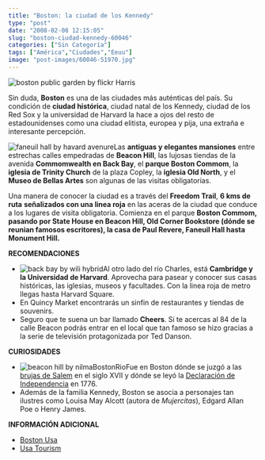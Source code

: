 ```yaml
---
title: "Boston: la ciudad de los Kennedy"
type: "post"
date: "2008-02-08 12:15:05"
slug: "boston-ciudad-kennedy-60046"
categories: ["Sin Categoría"]
tags: ["América","Ciudades","Eeuu"]
image: "post-images/60046-51970.jpg"
---
```


![boston public garden by flickr Harris](post-images/60046-51970.jpg "boston public garden by flickr Harris")

Sin duda, **Boston** es una de las ciudades más auténticas del país. Su condición de **ciudad histórica**, ciudad natal de los Kennedy, ciudad de los Red Sox y la universidad de Harvard la hace a ojos del resto de estadounidenses como una ciudad elitista, europea y pija, una extraña e interesante percepción.

![faneuil hall by havard avenure](post-images/60046-51972.jpg "faneuil hall by havard avenure")Las **antiguas y elegantes mansiones** entre estrechas calles empedradas de **Beacon Hill**, las lujosas tiendas de la avenida **Commomwealth en Back Bay**, el **parque Boston Commom**, la **iglesia de Trinity Church** de la plaza Copley, la **iglesia Old North**, y el **Museo de Bellas Artes** son algunas de las visitas obligatorias.

Una manera de conocer la ciudad es a través del **Freedom Trail**, **6 kms de ruta** **señalizados con una linea roja** en las aceras de la ciudad que conduce a los lugares de visita obligatoria. Comienza en el parque **Boston Commom, pasando por State House en Beacon Hill, Old Corner Bookstore (dónde se reunian famosos escritores), la casa de Paul Revere, Faneuil Hall hasta Monument Hill.**

**RECOMENDACIONES**

- ![back bay by wili hybrid](post-images/60046-51968.jpg "back bay by wili hybrid")Al otro lado del río Charles, está **Cambridge y la Universidad de Harvard**. Aprovecha para pasear y conocer sus casas históricas, las iglesias, museos y facultades. Con la linea roja de metro llegas hasta Harvard Square.
- En Quincy Market encontrarás un sinfin de restaurantes y tiendas de souvenirs.
- Seguro que te suena un bar llamado **Cheers**. Si te acercas al 84 de la calle Beacon podrás entrar en el local que tan famoso se hizo gracias a la serie de televisión protagonizada por Ted Danson.

**CURIOSIDADES**

- ![beacon hill by nilmaBostonRio](post-images/60046-51969.jpg "beacon hill by nilmaBostonRio")Fue en Boston dónde se juzgó a las [brujas de Salem](http://es.wikipedia.org/wiki/Juicios_de_Salem) en el siglo XVII y dónde se leyó la [Declaración de Independencia](http://es.wikipedia.org/wiki/Declaraci%C3%B3n_de_Independencia_de_los_Estados_Unidos) en 1776.
- Además de la familia Kennedy, Boston se asocia a personajes tan ilustres como Louisa May Alcott (autora de *Mujercitas*), Edgard Allan Poe o Henry James.

**INFORMACIÓN ADICIONAL**

- [Boston Usa](http://www.bostonusa.com/visitor/spanish.php)
- [Usa Tourism](http://www.usatourist.com/espanol/places/massachusetts/boston.html)